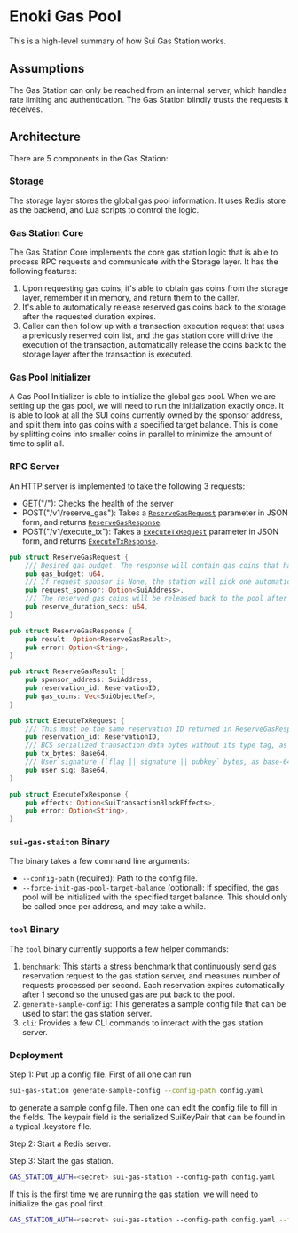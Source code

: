 # Enoki Gas Pool
This is a high-level summary of how Sui Gas Station works.

## Assumptions
The Gas Station can only be reached from an internal server, which handles rate limiting and authentication. The Gas Station blindly trusts the requests it receives.

## Architecture
There are 5 components in the Gas Station:
### Storage
The storage layer stores the global gas pool information.
It uses Redis store as the backend, and Lua scripts to control the logic.

### Gas Station Core
The Gas Station Core implements the core gas station logic that is able to process RPC requests and communicate with the Storage layer.
It has the following features:
1. Upon requesting gas coins, it's able to obtain gas coins from the storage layer, remember it in memory, and return them to the caller.
2. It's able to automatically release reserved gas coins back to the storage after the requested duration expires.
3. Caller can then follow up with a transaction execution request that uses a previously reserved coin list, and the gas station core will drive the execution of the transaction, automatically release the coins back to the storage layer after the transaction is executed.

### Gas Pool Initializer
A Gas Pool Initializer is able to initialize the global gas pool.
When we are setting up the gas pool, we will need to run the initialization exactly once. It is able to look at all the SUI coins currently owned by the sponsor address, and split them into gas coins with a specified target balance.
This is done by splitting coins into smaller coins in parallel to minimize the amount of time to split all.

### RPC Server
An HTTP server is implemented to take the following 3 requests:
- GET("/"): Checks the health of the server
- POST("/v1/reserve_gas"): Takes a [`ReserveGasRequest`](src/rpc/rpc_types.rs) parameter in JSON form, and returns [`ReserveGasResponse`](src/rpc/rpc_types.rs).
- POST("/v1/execute_tx"): Takes a [`ExecuteTxRequest`](src/rpc/rpc_types.rs) parameter in JSON form, and returns [`ExecuteTxResponse`](src/rpc/rpc_types.rs).

```rust
pub struct ReserveGasRequest {
    /// Desired gas budget. The response will contain gas coins that have total balance >= gas_budget.
    pub gas_budget: u64,
    /// If request_sponsor is None, the station will pick one automatically.
    pub request_sponsor: Option<SuiAddress>,
    /// The reserved gas coins will be released back to the pool after this duration expires.
    pub reserve_duration_secs: u64,
}

pub struct ReserveGasResponse {
    pub result: Option<ReserveGasResult>,
    pub error: Option<String>,
}

pub struct ReserveGasResult {
    pub sponsor_address: SuiAddress,
    pub reservation_id: ReservationID,
    pub gas_coins: Vec<SuiObjectRef>,
}

pub struct ExecuteTxRequest {
    /// This must be the same reservation ID returned in ReserveGasResponse.
    pub reservation_id: ReservationID,
    /// BCS serialized transaction data bytes without its type tag, as base-64 encoded string.
    pub tx_bytes: Base64,
    /// User signature (`flag || signature || pubkey` bytes, as base-64 encoded string). Signature is committed to the intent message of the transaction data, as base-64 encoded string.
    pub user_sig: Base64,
}

pub struct ExecuteTxResponse {
    pub effects: Option<SuiTransactionBlockEffects>,
    pub error: Option<String>,
}
```

### `sui-gas-staiton` Binary
The binary takes a few command line arguments:
- `--config-path` (required): Path to the config file.
- `--force-init-gas-pool-target-balance` (optional): If specified, the gas pool will be initialized with the specified target balance. This should only be called once per address, and may take a while.

### `tool` Binary
The `tool` binary currently supports a few helper commands:
1. `benchmark`: This starts a stress benchmark that continuously send gas reservation request to the gas station server, and measures number of requests processed per second. Each reservation expires automatically after 1 second so the unused gas are put back to the pool.
2. `generate-sample-config`: This generates a sample config file that can be used to start the gas station server.
3. `cli`: Provides a few CLI commands to interact with the gas station server.

### Deployment
Step 1:
Put up a config file.
First of all one can run
```bash
sui-gas-station generate-sample-config --config-path config.yaml
```
to generate a sample config file.
Then one can edit the config file to fill in the fields.
The keypair field is the serialized SuiKeyPair that can be found in a typical .keystore file.

Step 2:
Start a Redis server.

Step 3:
Start the gas station.
```bash
GAS_STATION_AUTH=<secret> sui-gas-station --config-path config.yaml
```
If this is the first time we are running the gas station, we will need to initialize the gas pool first.
```bash
GAS_STATION_AUTH=<secret> sui-gas-station --config-path config.yaml --force-init-gas-pool-target-balance <init-balance>
```
